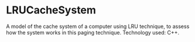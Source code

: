 # LRUCacheSystem

A model of the cache system of a computer using LRU technique, to assess how the system works in this paging technique. Technology used: C++.
